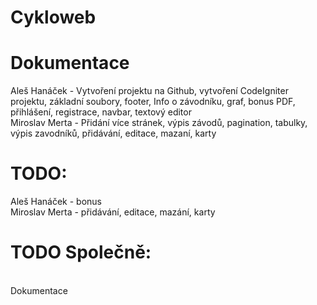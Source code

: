 # Cykloweb

# Dokumentace
Aleš Hanáček - Vytvoření projektu na Github, vytvoření CodeIgniter projektu, základní soubory, footer, Info o závodníku, graf, bonus PDF, přihlášení, registrace, navbar, textový editor
<br>Miroslav Merta - Přidání více stránek, výpis závodů, pagination, tabulky, výpis zavodníků, přidávání, editace, mazaní, karty
<br>
# TODO:
Aleš Hanáček - bonus
<br>Miroslav Merta - přidávání, editace, mazání, karty
<br>
# TODO Společně:
<br>Dokumentace
